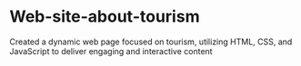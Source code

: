 # Web-site-about-tourism
Created a dynamic web page focused on tourism, utilizing HTML, CSS, and JavaScript to deliver engaging and interactive content

